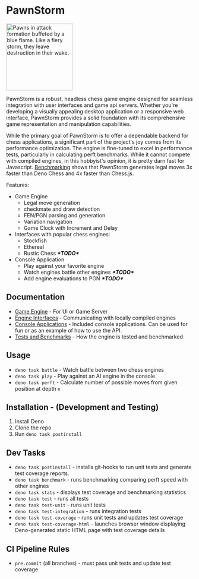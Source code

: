 # PawnStorm

<img alt="Pawns in attack formation buffeted by a blue flame. Like a fiery storm, they leave destruction in their wake." src="./pawn-storm-logo.webp" title="PawnStorm Logo" width="180px" />

PawnStorm is a robust, headless chess game engine designed for seamless integration with user interfaces and game api servers. Whether you're developing a visually appealing desktop application or a responsive web interface, PawnStorm provides a solid foundation with its comprehensive game representation and manipulation capabilities.

While the primary goal of PawnStorm is to offer a dependable backend for chess applications, a significant part of the project's joy comes from its performance optimization. The engine is fine-tuned to excel in performance tests, particularly in calculating perft benchmarks. While it cannot compete with compiled engines, in this hobbyist's opinion, it is pretty darn fast for Javascript. [Benchmarking](/benchmarks/benchmark-results.txt) shows that PawnStorm generates legal moves 3x faster than Deno Chess and 4x faster than Chess.js.

Features:
- Game Engine
  - Legal move generation
  - checkmate and draw detection
  - FEN/PGN parsing and generation
  - Variation navigation
  - Game Clock with Increment and Delay
- Interfaces with popular chess engines:
  - Stockfish
  - Ethereal
  - Rustic Chess ___*TODO\*___
- Console Application
  - Play against your favorite engine
  - Watch engines battle other engines  ___*TODO\*___
  - Add engine evaluations to PGN ___*TODO\*___

## Documentation
 - [Game Engine](docs/GameEngine) - For UI or Game Server
 - [Engine Interfaces](docs/EngineInterfaces.md) - Communicating with locally compiled engines
 - [Console Applications](docs/ConsoleApplications) - Included console applications. Can be used for fun or as an example of how to use the API.
 - [Tests and Benchmarks](docs/TestsAndBenchmarks) - How the engine is tested and benchmarked

## Usage
- `deno task battle` - Watch battle between two chess engines
- `deno task play` - Play against an AI engine in the console
- `deno task perft` - Calculate number of possible moves from given position at depth `n`


## Installation - (Development and Testing)

1. Install Deno
2. Clone the repo
3. Run `deno task postinstall`

## Dev Tasks

- `deno task postinstall` - installs git-hooks to run unit tests and generate test coverage reports.
- `deno task benchmark` - runs benchmarking comparing perft speed with other engines
- `deno task stats` - displays test coverage and benchmarking statistics
- `deno task test` - runs all tests
- `deno task test-unit` - runs unit tests
- `deno task test-integration` - runs integration tests
- `deno task test-coverage` - runs unit tests and updates test coverage
- `deno task test-coverage-html` - launches browser window displaying Deno-generated static HTML page with test coverage details

## CI Pipeline Rules

- `pre.commit` (all branches) - must pass unit tests and update test coverage